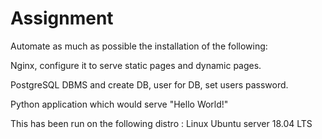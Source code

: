 # Assignment
Automate as much as possible the installation of the following:

Nginx, configure it to serve static pages and dynamic pages.

PostgreSQL DBMS and create DB, user for DB, set users password.

Python application which would serve "Hello World!"

This has been run on the following distro : Linux Ubuntu server 18.04 LTS


